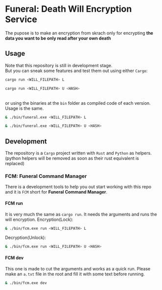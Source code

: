 # Funeral: Death Will Encryption Service
The pupose is to make an encryption from skrach only for encrypting **the data you want to be only read after your own death**

## Usage
Note that this repository is still in development stage.\
But you can sneak some features and test them out using either `Cargo`:
```bash
cargo run <WILL_FILEPATH> L
```
```bash
cargo run <WILL_FILEPATH> U <HASH>
```
\
or using the binaries at the `bin` folder as compiled code of each version. Usage is the same.
```bash
& ./bin/funeral.exe <WILL_FILEPATH> L
```
```bash
& ./bin/funeral.exe <WILL_FILEPATH> U <HASH>
```

## Development
The repository is a `Cargo` project written with `Rust` and `Python` as helpers.\
(python helpers will be removed as soon as their rust equivalent is replaced)
### FCM: Funeral Command Manager
There is a development tools to help you out start working with this repo and it is `FCM` short for **Funeral Command Manager**.
#### FCM run
It is very much the same as `cargo run`. It needs the arguments and runs the will encryption.
Encryption(Lock):
```bash
& ./bin/fcm.exe run <WILL_FILEPATH> L
```
Decryption(Unlock):
```bash
& ./bin/fcm.exe run <WILL_FILEPATH> U <HASH>
```
#### FCM dev
This one is made to cut the arguments and works as a quick run. Please make an `a.txt` file in the root and fill it with some text before running.
```bash
& ./bin/fcm.exe dev
```